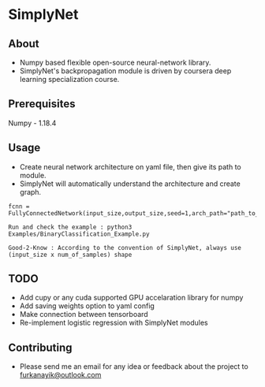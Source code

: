 # SimplyNet

## About <a name = "about"></a>

- Numpy based flexible open-source neural-network library. 
- SimplyNet's backpropagation module is driven by coursera deep learning specialization course.


## Prerequisites

Numpy - 1.18.4


## Usage <a name = "usage"></a>

- Create neural network architecture on yaml file, then give its path to module.
- SimplyNet will automatically understand the architecture and create graph.

```
fcnn = FullyConnectedNetwork(input_size,output_size,seed=1,arch_path="path_to_architecture_yaml")
```

```
Run and check the example : python3 Examples/BinaryClassification_Example.py
```

```
Good-2-Know : According to the convention of SimplyNet, always use (input_size x num_of_samples) shape
```

## TODO
- Add cupy or any cuda supported GPU accelaration library for numpy 
- Add saving weights option to yaml config
- Make connection between tensorboard
- Re-implement logistic regression with SimplyNet modules

## Contributing
- Please send me an email for any idea or feedback about the project to furkanayik@outlook.com

